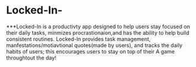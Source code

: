 # Locked-In-
***Locked-In is a productivty app designed to help users stay focused on their daily tasks, minmizes procrastionaion,and has the ability to help build consistent routines. Locked-In provides task management, manfestations/motiavtional quotes(made by users), and tracks the daily habits of users; this encourages users to stay on top of their A game throughtout the day!

